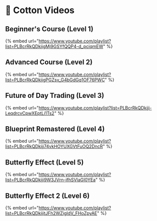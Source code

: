 # 🍭 Cotton Videos

## Beginner's Course (Level 1)

{% embed url="https://www.youtube.com/playlist?list=PLBcrRkQDkijgMj9GSYfQQP4-d_pciqmEW" %}

## Advanced Course (Level 2)

{% embed url="https://www.youtube.com/playlist?list=PLBcrRkQDkijgPGZsv_G4bGdGq1OF76PWC" %}

## Future of Day Trading (Level 3)

{% embed url="https://www.youtube.com/playlist?list=PLBcrRkQDkiji-LeqdrcvCpwXEptLi1Ts2" %}

## Blueprint Remastered (Level 4)

{% embed url="https://www.youtube.com/playlist?list=PLBcrRkQDkijj74vkHOYUXGVtFuOQ2DncR" %}

## Butterfly Effect (Level 5)

{% embed url="https://www.youtube.com/playlist?list=PLBcrRkQDkiji9W3JVrn-ifhSVlaGI0YEa" %}

## Butterfly Effect 2 (Level 6)

{% embed url="https://www.youtube.com/playlist?list=PLBcrRkQDkijitJFh2WZigIdV_FHoZpyAE" %}
